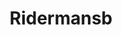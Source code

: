 ---
title: Ridermansb
github: https://github.com/Ridermansb
mode: light
transition: 3s
archetype:
- Code
- Innovative
---